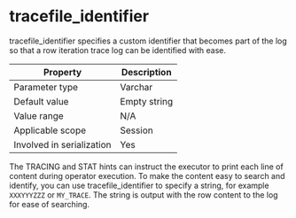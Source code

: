 tracefile_identifier
=========================================
<!-- # docslug#/oceanbase-database/oceanbase-database/V4.0.0/tracefile_identifier-1-2-3-4 -->
tracefile_identifier specifies a custom identifier that becomes part of the log so that a row iteration trace log can be identified with ease.


| **Property** | **Description** |
|---------|-----------------|
| Parameter type | Varchar         |
| Default value | Empty string    |
| Value range | N/A             |
| Applicable scope | Session         |
| Involved in serialization | Yes             |



The TRACING and STAT hints can instruct the executor to print each line of content during operator execution. To make the content easy to search and identify, you can use tracefile_identifier to specify a string, for example `XXXYYYZZZ` or `MY_TRACE`. The string is output with the row content to the log for ease of searching.
